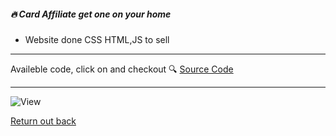 ##### 🔥 Card Affiliate get one on your home

- Website done CSS HTML,JS to sell 

---

Availeble code, click on and checkout 🔍 [Source Code](https://github.com/devnaelson/devnaelson/tree/main/projects/card-affiliate/code)

---

![View](https://www.youtube.com/watch?v=QQGnaNuzQIM)

[Return out back](https://github.com/devnaelson)
